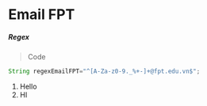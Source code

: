 # Email FPT
##### Regex
> Code
```Java
String regexEmailFPT="^[A-Za-z0-9._%+-]+@fpt.edu.vn$";
```
1. Hello
2. HI

